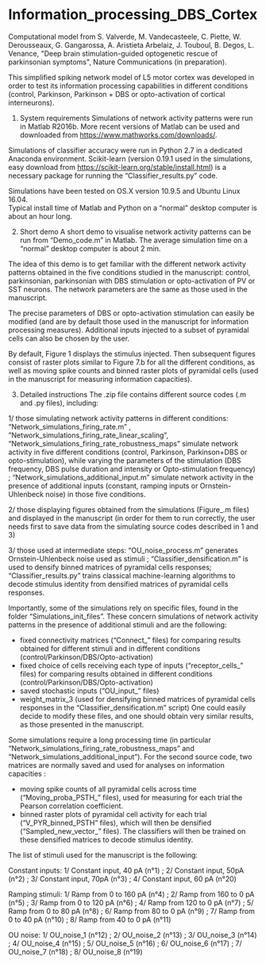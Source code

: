 # Information_processing_DBS_Cortex

Computational model from S. Valverde, M. Vandecasteele, C. Piette, W. Derousseaux, G. Gangarossa, A. Aristieta Arbelaiz, J. Touboul, B. Degos, L. Venance, "Deep brain stimulation-guided optogenetic rescue of parkinsonian symptoms", Nature Communications (in preparation). 

This simplified spiking network model of L5 motor cortex was developed in order to test its information processing capabilities in different conditions (control, Parkinson, Parkinson + DBS or opto-activation of cortical interneurons).  


1. System requirements
Simulations of network activity patterns were run in Matlab R2016b. More recent versions of Matlab can be used and downloaded from https://www.mathworks.com/downloads/.   

Simulations of classifier accuracy were run in Python 2.7 in a dedicated Anaconda environment. Scikit-learn (version 0.19.1 used in the simulations, easy download from https://scikit-learn.org/stable/install.html) is a necessary package for running the “Classifier_results.py” code. 

Simulations have been tested on OS.X version 10.9.5 and Ubuntu Linux 16.04.  
Typical install time of Matlab and Python on a “normal” desktop computer is about an hour long. 


2. Short demo
A short demo to visualise network activity patterns can be run from “Demo_code.m” in Matlab. The average simulation time on a “normal” desktop computer is about 2 min. 

The idea of this demo is to get familiar with the different network activity patterns obtained in the five conditions studied in the manuscript: control, parkinsonian, parkinsonian with DBS stimulation or opto-activation of PV or SST neurons. The network parameters are the same as those used in the manuscript. 

The precise parameters of DBS or opto-activation stimulation can easily be modified (and are by default those used in the manuscript for information processing measures).  Additional inputs injected to a subset of pyramidal cells can also be chosen by the user. 

By default, Figure 1 displays the stimulus injected. Then subsequent figures consist of raster plots similar to Figure 7.b for all the different conditions, as well as moving spike counts and binned raster plots of pyramidal cells (used in the manuscript for measuring information capacities). 


3. Detailed instructions
The .zip file contains different source codes (.m and .py files), including: 

1/ those simulating network activity patterns in different conditions: “Network_simulations_firing_rate.m” , ”Network_simulations_firing_rate_linear_scaling”, “Network_simulations_firing_rate_robustness_maps” simulate network activity in five different conditions (control, Parkinson, Parkinson+DBS or opto-stimulation), while varying the parameters of the stimulation (DBS frequency, DBS pulse duration and intensity or Opto-stimulation frequency) ;  “Network_simulations_additional_input.m” simulate network activity in the presence of additional inputs (constant, ramping inputs or Ornstein-Uhlenbeck noise) in those five conditions. 

2/ those displaying figures obtained from the simulations (Figure_.m files) and displayed in the manuscript (in order for them to run correctly, the user needs first to save data from the simulating source codes described in 1 and 3)

3/ those used at intermediate steps: “OU_noise_process.m” generates Ornstein-Uhlenbeck noise used as stimuli ; “Classifier_densification.m” is used to densify binned matrices of pyramidal cells responses; “Classifier_results.py” trains classical machine-learning algorithms to decode stimulus identity from densified matrices of pyramidal cells responses.  


Importantly, some of the simulations rely on specific files, found in the folder  “Simulations_init_files”. These concern simulations of network activity patterns in the presence of additional stimuli and are the following: 
- fixed connectivity matrices (“Connect_” files) for comparing results obtained for different stimuli and in different conditions (control/Parkinson/DBS/Opto-activation) 
- fixed choice of cells receiving each type of inputs (“receptor_cells_” files) for comparing results obtained in different conditions (control/Parkinson/DBS/Opto-activation)
- saved stochastic inputs (“OU_input_” files)
- weight_matrix_3 (used for densifying binned matrices of pyramidal cells responses in the “Classifier_densification.m” script)
One could easily decide to modify these files, and one should obtain very similar results, as those presented in the manuscript. 


Some simulations require a long processing time (in particular “Network_simulations_firing_rate_robustness_maps” and “Network_simulations_additional_input”). For the second source code, two matrices are normally saved and used for analyses on information capacities : 
- moving spike counts of all pyramidal cells across time (“Moving_proba_PSTH_” files), used for measuring for each trial the Pearson correlation coefficient. 
- binned raster plots of pyramidal cell activity for each trial (“V_PYR_binned_PSTH” files), which will then be densified (“Sampled_new_vector_” files). The classifiers will then be trained on these densified matrices to decode stimulus identity. 

The list of stimuli used for the manuscript is the following: 

Constant inputs:
1/ Constant input, 40 pA (n°1) ; 2/ Constant input, 50pA (n°2) ; 3/ Constant input, 70pA (n°3) ; 4/ Constant input, 60 pA (n°20)

Ramping stimuli:
1/ Ramp from 0 to 160 pA (n°4) ; 2/ Ramp from 160 to 0 pA (n°5) ; 3/ Ramp from 0 to 120 pA (n°6) ; 4/ Ramp from 120 to 0 pA (n°7) ; 5/ Ramp from 0 to 80 pA (n°8) ; 6/ Ramp from 80 to 0 pA (n°9) ; 7/ Ramp from 0 to 40 pA (n°10) ; 8/ Ramp from 40 to 0 pA (n°11)

OU noise: 
1/ OU_noise_1 (n°12) ; 2/ OU_noise_2 (n°13) ; 3/ OU_noise_3 (n°14) ; 4/ OU_noise_4 (n°15) ; 5/ OU_noise_5 (n°16) ; 6/ OU_noise_6 (n°17) ; 7/ OU_noise_7 (n°18) ; 8/ OU_noise_8 (n°19)


